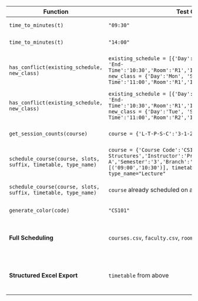 | Function                                                       | Test Case Input                                                                                                                                                                                                                              | Description                                                                  | Expected Output                                                                                                |
| -------------------------------------------------------------- | -------------------------------------------------------------------------------------------------------------------------------------------------------------------------------------------------------------------------------------------- | ---------------------------------------------------------------------------- | -------------------------------------------------------------------------------------------------------------- |
| `time_to_minutes(t)`                                           | `"09:30"`                                                                                                                                                                                                                                    | Convert time string to minutes                                               | `570`                                                                                                          |
| `time_to_minutes(t)`                                           | `"14:00"`                                                                                                                                                                                                                                    | Convert time string to minutes                                               | `840`                                                                                                          |
| `has_conflict(existing_schedule, new_class)`                   | `existing_schedule = [{'Day':'Mon', 'Start-Time':'09:00', 'End-Time':'10:30','Room':'R1','Instructor':'A','Semester':'3'}], new_class = {'Day':'Mon', 'Start-Time':'09:30', 'End-Time':'11:00','Room':'R1','Instructor':'A','Semester':'3'}` | Checks conflict for overlapping lecture with same room, instructor, semester | `True`                                                                                                         |
| `has_conflict(existing_schedule, new_class)`                   | `existing_schedule = [{'Day':'Mon', 'Start-Time':'09:00', 'End-Time':'10:30','Room':'R1','Instructor':'A','Semester':'3'}], new_class = {'Day':'Tue', 'Start-Time':'09:30', 'End-Time':'11:00','Room':'R2','Instructor':'B','Semester':'3'}` | No conflict on different day and room                                        | `False`                                                                                                        |
| `get_session_counts(course)`                                   | `course = {'L-T-P-S-C':'3-1-2-0-4'}`                                                                                                                                                                                                         | Calculate lecture/tutorial/lab sessions                                      | `lectures=2, tutorials=1, labs=1`                                                                              |
| `schedule_course(course, slots, suffix, timetable, type_name)` | `course = {'Course Code':'CS101','Course-Name':'Data Structures','Instructor':'Prof A','Semester':'3','Branch':'CSE'}, slots=[('09:00','10:30')], timetable=[], suffix=" (Lecture)", type_name="Lecture"`                                    | Schedule a lecture in empty timetable                                        | Returns `'Mon'` (first available day) and timetable updated with new entry                                     |
| `schedule_course(course, slots, suffix, timetable, type_name)` | `course` already scheduled on all days                                                                                                                                                                                                       | Schedule lecture when all days used                                          | Prints warning `⚠️ Could not schedule CS101 (Lecture)` and returns `None`                                      |
| `generate_color(code)`                                         | `"CS101"`                                                                                                                                                                                                                                    | Deterministic color generation                                               | Hex color string like `'C8A0F0'`                                                                               |
| **Full Scheduling**                                            | `courses.csv`, `faculty.csv`, `rooms.csv`                                                                                                                                                                                                    | Schedule all core and elective courses                                       | `timetable` list contains all scheduled sessions without conflicts, CSV file `generated_timetable.csv` created |
| **Structured Excel Export**                                    | `timetable` from above                                                                                                                                                                                                                       | Export timetable to Excel                                                    | `structured_timetable.xlsx` created with colored cells, lunch break included, correct row/column alignment     |

